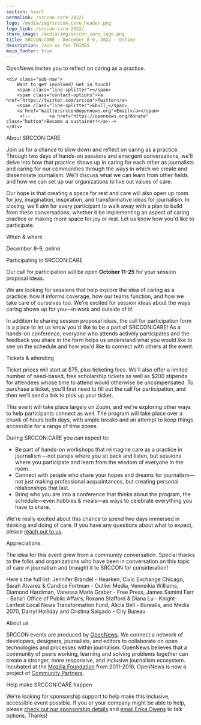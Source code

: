 ```yaml
---
section: heart
permalink: /srccon-care-2022/
logo: /media/img/srccon_care_header.png
logo_link: /srccon-care-2022/
share_image: /media/img/srccon_care_logo.png
title: SRCCON:CARE — December 8-9, 2022 — Online
description: Join us for THINGS
main_footer: true
---
```


<div class="page-intro">
    <p class="big-type">OpenNews invites you to reflect on caring as a practice.</p>
    
    <div class="sub-nav">
        Want to get involved? Get in touch! 
        <span class="line-splitter"></span>
        <span class="contact-options"><a href="https://twitter.com/srccon">Twitter</a>
        <span class="line-splitter">&bull;</span>
        <a href="mailto:srccon@opennews.org">Email</a></span>
         <!--       <a href="https://opennews.org/donate" class="button">Become a sustainer!</a>-->
    </div>
    
</div>


<div class="page-divider"><span>About SRCCON:CARE</span></div>

Join us for a chance to slow down and reflect on caring as a practice. Through two days of hands-on sessions and emergent conversations, we'll delve into how that practice shows up in caring for each other as journalists and caring for our communities through the ways in which we create and disseminate journalism. We'll discuss what we can learn from other fields and how we can set up our organizations to live out values of care.

Our hope is that creating a space for rest and care will also open up room for joy, imagination, inspiration, and transformative ideas for journalism. In closing, we'll aim for every participant to walk away with a plan to build from these conversations, whether it be implementing an aspect of caring practice or making more space for joy or rest. Let us know how you'd like to participate.


<div class="page-divider"><span>When & where</span></div>

December 8-9, online


<div class="page-divider"><span>Participating in SRCCON:CARE</span></div>

Our call for participation will be open **October 11-25** for your session proposal ideas. 

We are looking for sessions that help explore the idea of caring as a practice: how it informs coverage, how our teams function, and how we take care of ourselves too. We're excited for session ideas about the ways caring shows up for you—in work and outside of it!

In addition to sharing session proposal ideas, the call for participation form is a place to let us know you'd like to be a part of SRCCON:CARE! As a hands-on conference, everyone who attends actively participates and the feedback you share in the form helps us understand what you would like to see on the schedule and how you'd like to connect with others at the event. 


<div id="tickets" class="page-divider"><span>Tickets & attending</span></div>

Ticket prices will start at $75, plus ticketing fees. We'll also offer a limited number of need-based, free scholarship tickets as well as $200 stipends for attendees whose time to attend would otherwise be uncompensated. To purchase a ticket, you'll first need to fill out the call for participation, and then we'll send a link to pick up your ticket. 

This event will take place largely on Zoom, and we're exploring other ways to help participants connect as well. The program will take place over a chunk of hours both days, with ample breaks and an attempt to keep things accessible for a range of time zones. 

During SRCCON:CARE you can expect to:

* Be part of hands-on workshops that reimagine care as a practice in journalism —not panels where you sit back and listen, but sessions where you participate and learn from the wisdom of everyone in the room.
* Connect with people who share your hopes and dreams for journalism—not just making professional acquaintances, but creating personal relationships that last.
* Bring who you are into a conference that thinks about the program, the schedule—even hobbies & meals—as ways to celebrate everything you have to share.

We're really excited about this chance to spend two days immersed in thinking and doing of care. If you have any questions about what to expect, please [reach out to us](mailto:srccon@opennews.org).


<div id="tickets" class="page-divider"><span>Appreciations</span></div>

The idea for this event grew from a community conversation. Special thanks to the folks and organizations who have been in conversation on this topic of care in journalism and brought it to SRCCON for consideration! 

Here's the full list: Jennifer Brandel - Hearken, Civic Exchange Chicago, Sarah Alvarez & Candice Fortman - Outlier Media, Venneikia Williams, Diamond Hardiman, Vanessa Maria Graber - Free Press, James Samimi Farr - Baha'i Office of Public Affairs, Roxann Stafford & Diana Lu - Knight-Lenfest Local News Transformation Fund, Alicia Bell - Borealis, and Media 2070, Darryl Holliday and Cristina Salgado - City Bureau.

<div class="page-divider"><span>About us</span></div>

SRCCON events are produced by [OpenNews](https://opennews.org/). We connect a network of developers, designers, journalists, and editors to collaborate on open technologies and processes within journalism. OpenNews believes that a community of peers working, learning and solving problems together can create a stronger, more responsive, and inclusive journalism ecosystem. Incubated at the [Mozilla Foundation](https://www.mozilla.org/en-US/foundation/) from 2011-2016, OpenNews is now a project of [Community Partners](http://communitypartners.org/).

<div class="page-divider"><span>Help make SRCCON:CARE happen</span></div>

We're looking for sponsorship support to help make this inclusive, accessible event possible. If you or your company might be able to help, please [check out our sponsorship details](/sponsors/) and [email Erika Owens](mailto:erika@opennews.org) to talk options. Thanks!

